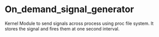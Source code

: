 # On_demand_signal_generator
Kernel Module to send signals across process using proc file system.
It stores the signal and fires them at one second interval.

